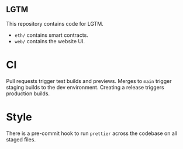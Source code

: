## LGTM
This repository contains code for LGTM.
- `eth/` contains smart contracts.
- `web/` contains the website UI.

# CI
Pull requests trigger test builds and previews.
Merges to `main` trigger staging builds to the dev environment.
Creating a release triggers production builds.

# Style
There is a pre-commit hook to run `prettier` across the codebase on all staged files.